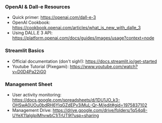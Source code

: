 ### OpenAI & Dall-e Resources

- Quick primer: https://openai.com/dall-e-3
- OpenAI Cookbook: https://cookbook.openai.com/articles/what_is_new_with_dalle_3
- Using DALL.E 3 API: https://platform.openai.com/docs/guides/images/usage?context=node

### Streamlit Basics

- Official documentation (don't sigh!): https://docs.streamlit.io/get-started
- Youtube Tutorial (Pixegami): https://www.youtube.com/watch?v=D0D4Pa22iG0

### Management Sheet

- User activity monitoring: https://docs.google.com/spreadsheets/d/1DU1JO_k3-OHSwA0UOu0bdRH6YlqGZdEPv3iMuL-Qr-M/edit#gid=1975837102
- Management Drive: https://drive.google.com/drive/folders/1q54q8-UYeX11alglpiMhvwbC1iTrUT9l?usp=sharing

